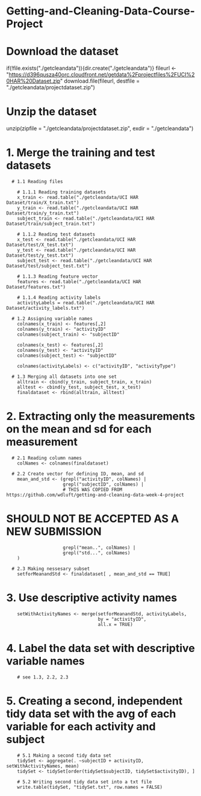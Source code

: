 # Getting-and-Cleaning-Data-Course-Project
# Download the dataset
if(!file.exists("./getcleandata")){dir.create("./getcleandata")}
fileurl <- "https://d396qusza40orc.cloudfront.net/getdata%2Fprojectfiles%2FUCI%20HAR%20Dataset.zip"
download.file(fileurl, destfile = "./getcleandata/projectdataset.zip")

# Unzip the dataset
unzip(zipfile = "./getcleandata/projectdataset.zip", exdir = "./getcleandata")

# 1. Merge the training and test datasets

      # 1.1 Reading files
      
        # 1.1.1 Reading training datasets
        x_train <- read.table("./getcleandata/UCI HAR Dataset/train/X_train.txt")
        y_train <- read.table("./getcleandata/UCI HAR Dataset/train/y_train.txt")
        subject_train <- read.table("./getcleandata/UCI HAR Dataset/train/subject_train.txt")
       
        # 1.1.2 Reading test datasets
        x_test <- read.table("./getcleandata/UCI HAR Dataset/test/X_test.txt")
        y_test <- read.table("./getcleandata/UCI HAR Dataset/test/y_test.txt")
        subject_test <- read.table("./getcleandata/UCI HAR Dataset/test/subject_test.txt")
        
        # 1.1.3 Reading feature vector
        features <- read.table("./getcleandata/UCI HAR Dataset/features.txt")
        
        # 1.1.4 Reading activity labels
        activityLabels = read.table("./getcleandata/UCI HAR Dataset/activity_labels.txt")
        
      # 1.2 Assigning variable names
        colnames(x_train) <- features[,2]
        colnames(y_train) <- "activityID"
        colnames(subject_train) <- "subjectID"
        
        colnames(x_test) <- features[,2]
        colnames(y_test) <- "activityID"
        colnames(subject_test) <- "subjectID"
        
        colnames(activityLabels) <- c("activityID", "activityType")
        
      # 1.3 Merging all datasets into one set
        alltrain <- cbind(y_train, subject_train, x_train)
        alltest <- cbind(y_test, subject_test, x_test)
        finaldataset <- rbind(alltrain, alltest)
        
# 2. Extracting only the measurements on the mean and sd for each measurement
      
      # 2.1 Reading column names
        colNames <- colnames(finaldataset)
        
      # 2.2 Create vector for defining ID, mean, and sd
        mean_and_std <- (grepl("activityID", colNames) |
                         grepl("subjectID", colNames) |
                         # THIS WAS COPIED FROM https://github.com/wdluft/getting-and-cleaning-data-week-4-project
# SHOULD NOT BE ACCEPTED AS A NEW SUBMISSION
                         grepl("mean..", colNames) |
                         grepl("std...", colNames)
        )
        
      # 2.3 Making nessesary subset
        setforMeanandStd <- finaldataset[ , mean_and_std == TRUE]
        
# 3. Use descriptive activity names
        setWithActivityNames <- merge(setforMeanandStd, activityLabels,
                                      by = "activityID",
                                      all.x = TRUE)
        
# 4. Label the data set with descriptive variable names
        # see 1.3, 2.2, 2.3
        
# 5. Creating a second,  independent tidy data set with the avg of each variable for each activity and subject
        
        # 5.1 Making a second tidy data set
        tidySet <- aggregate(. ~subjectID + activityID, setWithActivityNames, mean)
        tidySet <- tidySet[order(tidySet$subjectID, tidySet$activityID), ]
        
        # 5.2 Writing second tidy data set into a txt file
        write.table(tidySet, "tidySet.txt", row.names = FALSE)
